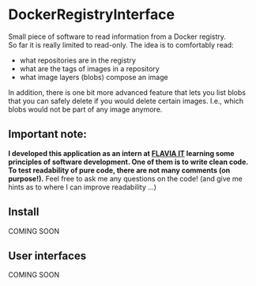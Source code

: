 # DockerRegistryInterface

Small piece of software to read information from a Docker registry.  
So far it is really limited to read-only. The idea is to comfortably read:
* what repositories are in the registry
* what are the tags of images in a repository
* what image layers (blobs) compose an image

In addition, there is one bit more advanced feature that lets you list blobs
that you can safely delete if you would delete certain images. I.e., which 
blobs would not be part of any image anymore.

## Important note:
**I developed this application as an intern at [FLAVIA IT](flavia-it.de) 
learning some principles of software development. One of them is to write 
clean code. To test readability of pure code, there are not many comments 
(on purpose!).** Feel free to ask me any questions on the code! (and give me hints
as to where I can improve readability ...)

## Install

COMING SOON

## User interfaces

COMING SOON